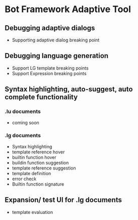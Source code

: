 # Bot Framework Adaptive Tool
## Debugging adaptive dialogs
- Supporting adaptive dialog breaking point

## Debugging language generation
- Support LG template breaking points
- Support Expression breaking points

## Syntax highlighting, auto-suggest, auto complete functionality
### .lu documents
- coming soon

### .lg documents
- Syntax highlighting
- template reference hover
- builtin function hover
- buildin function suggestion
- template reference suggestion
- template definition
- error check
- Builtin function signature

## Expansion/ test UI for .lg documents
- template evaluation